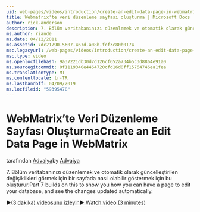 ```yaml
---
uid: web-pages/videos/introduction/create-an-edit-data-page-in-webmatrix
title: Webmatrix'te veri düzenleme sayfası oluşturma | Microsoft Docs
author: rick-anderson
description: 7. Bölüm veritabanınızı düzenlemek ve otomatik olarak güncelleştirilen değişiklikleri görmek için bir sayfada nasıl olabilir göstermek için bu oluşturur.
ms.author: riande
ms.date: 04/12/2011
ms.assetid: 7dc21790-5607-467d-a08b-fcf3c80b0174
msc.legacyurl: /web-pages/videos/introduction/create-an-edit-data-page-in-webmatrix
msc.type: video
ms.openlocfilehash: 9a37221db30d7d126cf652a734b5c3d8864e91a0
ms.sourcegitcommit: 0f1119340e4464720cfd16d0ff15764746ea1fea
ms.translationtype: MT
ms.contentlocale: tr-TR
ms.lasthandoff: 04/09/2019
ms.locfileid: "59395478"
---
```

# <a name="create-an-edit-data-page-in-webmatrix"></a><span data-ttu-id="aca1b-103">WebMatrix’te Veri Düzenleme Sayfası Oluşturma</span><span class="sxs-lookup"><span data-stu-id="aca1b-103">Create an Edit Data Page in WebMatrix</span></span>

<span data-ttu-id="aca1b-104">tarafından [Advaiya](https://twitter.com/Advaiyasolns)</span><span class="sxs-lookup"><span data-stu-id="aca1b-104">by [Advaiya](https://twitter.com/Advaiyasolns)</span></span>

<span data-ttu-id="aca1b-105">7. Bölüm veritabanınızı düzenlemek ve otomatik olarak güncelleştirilen değişiklikleri görmek için bir sayfada nasıl olabilir göstermek için bu oluşturur.</span><span class="sxs-lookup"><span data-stu-id="aca1b-105">Part 7 builds on this to show you how you can have a page to edit your database, and see the changes updated automatically.</span></span>

[<span data-ttu-id="aca1b-106">&#9654;(3 dakika) videosunu izleyin</span><span class="sxs-lookup"><span data-stu-id="aca1b-106">&#9654; Watch video (3 minutes)</span></span>](https://channel9.msdn.com/Blogs/ASP-NET-Site-Videos/create-an-edit-data-page-in-webmatrix)
